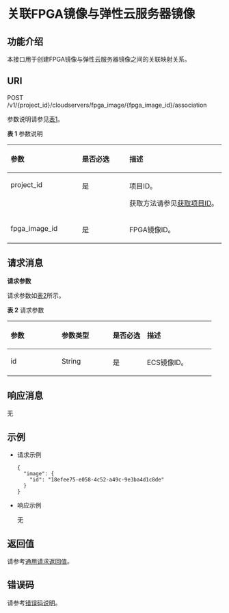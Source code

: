 # 关联FPGA镜像与弹性云服务器镜像<a name="ZH-CN_TOPIC_0065962598"></a>

## 功能介绍<a name="section43795230211632"></a>

本接口用于创建FPGA镜像与弹性云服务器镜像之间的关联映射关系。

## URI<a name="section28033540211632"></a>

POST /v1/\{project\_id\}/cloudservers/fpga\_image/\{fpga\_image\_id\}/association

参数说明请参见[表1](#table28107133211632)。

**表 1**  参数说明

<a name="table28107133211632"></a>
<table><thead align="left"><tr id="row19177941211632"><th class="cellrowborder" valign="top" width="33.33333333333333%" id="mcps1.2.4.1.1"><p id="p7707213"><a name="p7707213"></a><a name="p7707213"></a>参数</p>
</th>
<th class="cellrowborder" valign="top" width="22.052205220522055%" id="mcps1.2.4.1.2"><p id="p20304554"><a name="p20304554"></a><a name="p20304554"></a>是否必选</p>
</th>
<th class="cellrowborder" valign="top" width="44.61446144614462%" id="mcps1.2.4.1.3"><p id="p34056167"><a name="p34056167"></a><a name="p34056167"></a>描述</p>
</th>
</tr>
</thead>
<tbody><tr id="row33377558211632"><td class="cellrowborder" valign="top" width="33.33333333333333%" headers="mcps1.2.4.1.1 "><p id="p53863828211632"><a name="p53863828211632"></a><a name="p53863828211632"></a>project_id</p>
</td>
<td class="cellrowborder" valign="top" width="22.052205220522055%" headers="mcps1.2.4.1.2 "><p id="p47645557211632"><a name="p47645557211632"></a><a name="p47645557211632"></a>是</p>
</td>
<td class="cellrowborder" valign="top" width="44.61446144614462%" headers="mcps1.2.4.1.3 "><p id="p37593705"><a name="p37593705"></a><a name="p37593705"></a>项目ID。</p>
<p id="p1180512217438"><a name="p1180512217438"></a><a name="p1180512217438"></a>获取方法请参见<a href="获取项目ID.md">获取项目ID</a>。</p>
</td>
</tr>
<tr id="row176964211632"><td class="cellrowborder" valign="top" width="33.33333333333333%" headers="mcps1.2.4.1.1 "><p id="p48913232211632"><a name="p48913232211632"></a><a name="p48913232211632"></a>fpga_image_id</p>
</td>
<td class="cellrowborder" valign="top" width="22.052205220522055%" headers="mcps1.2.4.1.2 "><p id="p66905560211632"><a name="p66905560211632"></a><a name="p66905560211632"></a>是</p>
</td>
<td class="cellrowborder" valign="top" width="44.61446144614462%" headers="mcps1.2.4.1.3 "><p id="p5594788211632"><a name="p5594788211632"></a><a name="p5594788211632"></a>FPGA镜像ID。</p>
</td>
</tr>
</tbody>
</table>

## 请求消息<a name="section3313651211632"></a>

**请求参数**

请求参数如[表2](#table39016918211632)所示。

**表 2**  请求参数

<a name="table39016918211632"></a>
<table><thead align="left"><tr id="row31417811211632"><th class="cellrowborder" valign="top" width="25%" id="mcps1.2.5.1.1"><p id="p13501148211632"><a name="p13501148211632"></a><a name="p13501148211632"></a>参数</p>
</th>
<th class="cellrowborder" valign="top" width="25%" id="mcps1.2.5.1.2"><p id="p32752343211632"><a name="p32752343211632"></a><a name="p32752343211632"></a>参数类型</p>
</th>
<th class="cellrowborder" valign="top" width="16.73%" id="mcps1.2.5.1.3"><p id="p47957996211632"><a name="p47957996211632"></a><a name="p47957996211632"></a>是否必选</p>
</th>
<th class="cellrowborder" valign="top" width="33.269999999999996%" id="mcps1.2.5.1.4"><p id="p51666370211632"><a name="p51666370211632"></a><a name="p51666370211632"></a>描述</p>
</th>
</tr>
</thead>
<tbody><tr id="row22126978211632"><td class="cellrowborder" valign="top" width="25%" headers="mcps1.2.5.1.1 "><p id="p24226259211632"><a name="p24226259211632"></a><a name="p24226259211632"></a>id</p>
</td>
<td class="cellrowborder" valign="top" width="25%" headers="mcps1.2.5.1.2 "><p id="p42610398211632"><a name="p42610398211632"></a><a name="p42610398211632"></a>String</p>
</td>
<td class="cellrowborder" valign="top" width="16.73%" headers="mcps1.2.5.1.3 "><p id="p27767370211632"><a name="p27767370211632"></a><a name="p27767370211632"></a>是</p>
</td>
<td class="cellrowborder" valign="top" width="33.269999999999996%" headers="mcps1.2.5.1.4 "><p id="p57026368211632"><a name="p57026368211632"></a><a name="p57026368211632"></a>ECS镜像ID。</p>
</td>
</tr>
</tbody>
</table>

## 响应消息<a name="section727655211632"></a>

无

## 示例<a name="section47627159211632"></a>

-   请求示例

    ```
    {
      "image": {
        "id": "18efee75-e058-4c52-a49c-9e3ba4d1c8de"
      }
    }
    ```

-   响应示例

    无


## 返回值<a name="section3477250491225"></a>

请参考[通用请求返回值](通用请求返回值.md)。

## 错误码<a name="section85821649202813"></a>

请参考[错误码说明](错误码说明.md)。

